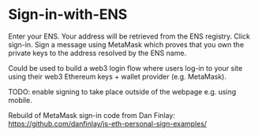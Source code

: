 # Sign-in-with-ENS

Enter your ENS. 
Your address will be retrieved from the ENS registry. 
Click sign-in. 
Sign a message using MetaMask which proves that you own the private keys to the address resolved by the ENS name. 

Could be used to build a web3 login flow where users log-in to your site using their web3 Ethereum keys + wallet provider (e.g. MetaMask). 

TODO: enable signing to take place outside of the webpage e.g. using mobile. 

Rebuild of MetaMask sign-in code from Dan Finlay: https://github.com/danfinlay/js-eth-personal-sign-examples/   



